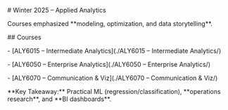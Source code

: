 \# Winter 2025 – Applied Analytics



Courses emphasized \*\*modeling, optimization, and data storytelling\*\*.



\## Courses

\- \[ALY6015 – Intermediate Analytics](./ALY6015 – Intermediate Analytics/)

\- \[ALY6050 – Enterprise Analytics](./ALY6050 – Enterprise Analytics/)

\- \[ALY6070 – Communication \& Viz](./ALY6070 – Communication \& Viz/)



\*\*Key Takeaway:\*\* Practical ML (regression/classification), \*\*operations research\*\*, and \*\*BI dashboards\*\*.



